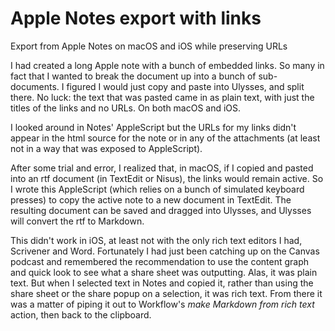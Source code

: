 # Apple Notes export with links
Export from Apple Notes on macOS and iOS while preserving URLs 

I had created a long Apple note with a bunch of embedded links.  So many in fact that I wanted to break the document up into a bunch of sub-documents.  I figured I would just copy and paste into Ulysses, and split there.  No luck: the text that was pasted came in as plain text, with just the titles of the links and no URLs.  On both macOS and iOS.

I looked around in Notes' AppleScript but the URLs for my links didn't appear in the html source for the note or in any of the attachments (at least not in a way that was exposed to AppleScript).

After some trial and error, I realized that, in macOS, if I copied and pasted into an rtf document (in TextEdit or Nisus), the links would remain active. So I wrote this AppleScript (which relies on a bunch of simulated keyboard presses) to copy the active note to a new document in TextEdit.  The resulting document can be saved and dragged into Ulysses, and Ulysses will convert the rtf to Markdown.

This didn't work in iOS, at least not with the only rich text editors I had, Scrivener and Word. Fortunately I had just been catching up on the Canvas podcast and remembered the recommendation to use the content graph and quick look to see what a share sheet was outputting.  Alas, it was plain text. But when I selected text in Notes and copied it, rather than using the share sheet or the share popup on a selection, it was rich text. From there it was a matter of piping it out to Workflow's *make Markdown from rich text* action, then back to the clipboard.


